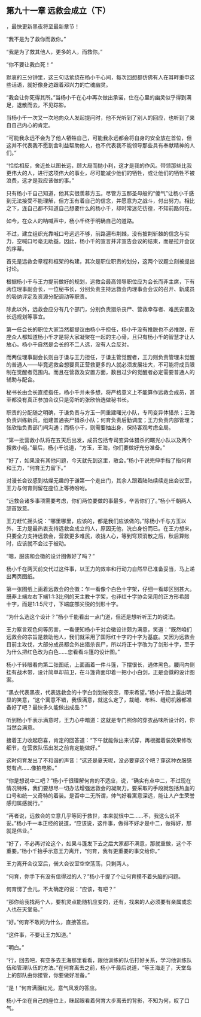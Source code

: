 ## 第九十一章 远救会成立（下）
，最快更新黑夜将至最新章节！

“我不是为了救你而救你。”

“我是为了救其他人，更多的人，而救你。”

“你不要让我白死！”

默哀的三分钟里，这三句话萦绕在杨小千心间，每次回想都仿佛有人在耳畔重申这些话语，就好像身边跟着邓兴力的亡魂幽灵。

“我会让你死得其所。”当杨小千在心中再次做出承诺，住在心里的幽灵似乎得到满足，退散而去，不见踪影。

当杨小千一次又一次地向众人发起提问时，他不光听到了别人的回应，也听到了来自自己内心的肯定。

“可能我永远不会为了他人牺牲自己，可能我永远都会将自身的安全放在首位，但这并不代表我不愿割舍利益帮助他人，也不代表我不能领导那些具有奉献精神的人们。”

“恰恰相反，舍近处以图长远，顾大局而抛小利，这才是我的作风。带领那些比我更伟大的人，进行这项伟大的事业，尽可能减少他们的牺牲，或让他们的牺牲不被浪费，这才是我应该做的事。”

只有杨小千自己知道，他其实很羡慕方玉。尽管方玉那圣母般的“傻气”让杨小千感到无法接受不能理解，但方玉有着自己的信念，并愿意为之战斗，付出努力。相比之下，连自己都不知道自己想要什么的杨小千，却时常迷茫彷徨，不知前路何在。

如今，在众人的呐喊声中，杨小千终于明确自己的道路。

不过，建立组织光靠喊口号远远不够，前路遍布荆棘，没有披荆斩棘的信念与实力，空喊口号毫无助益。因此，杨小千的宣言并非宣告会议的结束，而是拉开会议的序幕。

首先是远救会章程和框架的构建，其次是职位职责的划分，这两个议题立刻被提出讨论。

根据杨小千与王力提前做好的规划，远救会最高领导职位应为会长而非主席，下有两位理事副会长，一位秘书长，分别负责主持远救会内理事会会议的召开、新成员的吸纳评定及资源分配调动等职责。

除此以外，远救会应分有几个部门，分别负责猎杀丧尸、营救幸存者、难民安置及长远规划等事宜。

第一任会长的职位大家当然都提议由杨小千担任，杨小千没有推脱也不必推脱，在座众人都知道杨小千才是将大家凝聚在一起的主心骨，且只有杨小千的智慧才让人放心。杨小千自然是会长的不二人选，没有人会反对。

而两位理事副会长则由于谦与王力担任，于谦主管觉醒者，王力则负责管理未觉醒的普通人――毕竟远救会想要真正营救更多的人就必须发展壮大，不可能将成员限制在觉醒者范围内。而且在营救及安置方面，数目过少的觉醒者必定需要普通人的辅助与配合。

秘书长由会长直接指任，杨小千并未多想，将严格意义上不能算作远救会成员，甚至都没有真正参加会议只是旁听的张欣怡选做秘书长。

职责的分配随之明确，于谦负责与方玉一同重建曙光小队，专司变异体猎杀；王海负责训练新兵，组建普通丧尸猎杀小队；何育负责后勤调度；王力负责内部管理；张欣怡负责部门间沟通；而杨小千，则需要抽出身，保持客观考虑全局。

“第一批营救小队将在五天后出发，成员包括专司变异体猎杀的曙光小队以及两个搜救小组。”最后，杨小千说道，“方玉，王海，你们要做好充分准备。”

“好了，如果没有其他问题，今天就先到这里，散会。”杨小千说完伸手指了指何育和王力，“何育王力留下。”

对漫长会议感到枯燥无趣的于谦第一个走出门，其余人跟着陆陆续续走出会议室，王力与何育则留在座位上等待吩咐。

“远救会诸多事项需要考虑，你们两位要做的事最多，辛苦你们了。”杨小千朝两人颔首致意。

王力赶忙摇头说：“哪里哪里，应该的，都是我们应该做的。”除杨小千与方玉以外，王力是最热衷支持远救会成立的人，原因无他，洗白身份而已。在王力想来，只要全力支持远救会，营救更多难民，收拢人心，等到穹顶消散之后，秋后算账时，应该就不会过于被动。

“嗯，服装和会徽的设计图做好了吗？”

杨小千在两天前交代过这件事，以王力的效率和行动力自然早已准备妥当，马上递出两页图纸。

第一张图纸上画着远救会的会徽：乍一看像个白色十字架，仔细一看却区别甚大。既非上端左右下端1:1:3比例的天主教十字架，也非红十字协会采用的正方形希腊十字，而是1:1:5尺寸，下端底部尖锐的剑形十字。

“为什么选这个设计？”杨小千能看出一点门道，但还是想听听王力的说法。

王力察言观色何等厉害，一看便知杨小千对会徽设计颇为满意，笑道：“既然咱们远救会的宗旨是救助他人，我们就采用了国际红十字的十字为基底。又因为远救会目前主攻伐，大部分成员都会外出猎杀丧尸，所以将正十字改为了剑形十字，至于为什么把红色改为白色……您看看斗篷的设计图。”

杨小千转眼看向第二张图纸，上面画着一件斗篷，下摆很长，通体黑色，腰间内侧挂有战术带，设计简单却前卫，在斗篷背面印着一把小小白剑，正是会徽的设计图案。

“黑衣代表黑夜，代表远救会的十字白剑划破夜空，带来希望。”杨小千脸上露出明显的笑意，“这个寓意不错，我很满意，就这么定了，裁缝、布料、缝纫机器都准备好了吧？最快多久能做出成品？”

听到杨小千表示满意时，王力心中暗道：这就是专门照你的穿衣品味所设计的，你当然会满意。

接着王力收起窃喜，肯定的回答道：“下午就能做出来试穿，再根据着装效果修改细节，在营救队伍出发之前肯定能做好。”

这时何育发出了不和谐的声音：“这还是夏天呢，没必要穿这个吧？穿这种衣服感觉有点……像拍电影。”

“你是想说中二吧？”杨小千很理解何育的不适应，说，“确实有点中二，不过现在情况特殊，我们要想尽一切办法增强远救会的凝聚力。要采取的手段就包括热血的口号和统一又奇特的着装。是否中二无所谓，帅气好看寓意深远，能让人产生荣誉感归属感就行。”

“再者说，远救会的立意几乎等同于救世，本来就很中二……不，我这么说不妥。”杨小千一本正经的说道，“应该说，这件事，做得不好才是中二，做得好，那就是伟业。”

“好了，不必再讨论这个，如果斗篷发下去之后大家都不满意，那就重做，这个不重要。”杨小千抬手示意王力离开，“何育，我有更重要的事交给你。”

王力离开会议室后，偌大会议室空空荡荡，只剩两人。

“何育，你手下有没有信得过的人？”杨小千提了个让何育摸不着头脑的问题。

何育愣了会儿，不太确定的说：“应该，有吧？”

“那你给我找两个人，要机灵点能随机应变的，还有，找来的人必须要有亲属或恋人也在天堂岛。”

“好。”何育不敢问为什么，直接答应。

“这件事，不要让王力知道。”

“明白。”

“行，回去吧，有空多去王海那里看看，跟他训练的队伍打好关系，学习他训练队伍和管理队伍的方法。”在何育离去之前，杨小千最后说道，“等王海走了，天堂岛上的部队由你接管，你要做好准备。”

“是！”何育满面红光，意气风发的答应。

杨小千坐在自己的座位上，眯起眼看着何育大步离去的背影，不知为何，叹了口气。

